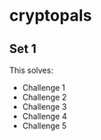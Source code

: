 # cryptopals

## Set 1

This solves:
* Challenge 1
* Challenge 2
* Challenge 3
* Challenge 4
* Challenge 5
